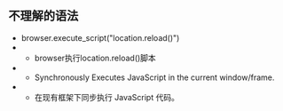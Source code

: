 ## 不理解的语法
+ browser.execute_script("location.reload()")
+ + browser执行location.reload()脚本
+ + Synchronously Executes JavaScript in the current window/frame.
+ + 在现有框架下同步执行 JavaScript 代码。
